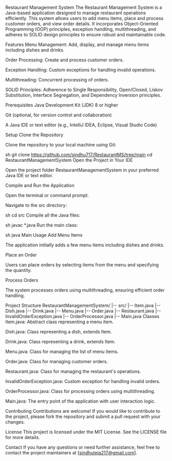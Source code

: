 Restaurant Management System
The Restaurant Management System is a Java-based application designed to manage restaurant operations efficiently. This system allows users to add menu items, place and process customer orders, and view order details. It incorporates Object-Oriented Programming (OOP) principles, exception handling, multithreading, and adheres to SOLID design principles to ensure robust and maintainable code.

Features
Menu Management: Add, display, and manage menu items including dishes and drinks.

Order Processing: Create and process customer orders.

Exception Handling: Custom exceptions for handling invalid operations.

Multithreading: Concurrent processing of orders.

SOLID Principles: Adherence to Single Responsibility, Open/Closed, Liskov Substitution, Interface Segregation, and Dependency Inversion principles.

Prerequisites
Java Development Kit (JDK) 8 or higher

Git (optional, for version control and collaboration)

A Java IDE or text editor (e.g., IntelliJ IDEA, Eclipse, Visual Studio Code)

Setup
Clone the Repository

Clone the repository to your local machine using Git:

sh
git clone https://github.com/sindhu717/RestaurantMS/tree/main
cd RestaurantManagementSystem
Open the Project in Your IDE

Open the project folder RestaurantManagementSystem in your preferred Java IDE or text editor.

Compile and Run the Application

Open the terminal or command prompt.

Navigate to the src directory:

sh
cd src
Compile all the Java files:

sh
javac *.java
Run the main class:

sh
java Main
Usage
Add Menu Items

The application initially adds a few menu items including dishes and drinks.

Place an Order

Users can place orders by selecting items from the menu and specifying the quantity.

Process Orders

The system processes orders using multithreading, ensuring efficient order handling.

Project Structure
RestaurantManagementSystem/
|-- src/
    |-- Item.java
    |-- Dish.java
    |-- Drink.java
    |-- Menu.java
    |-- Order.java
    |-- Restaurant.java
    |-- InvalidOrderException.java
    |-- OrderProcessor.java
    |-- Main.java
Classes
Item.java: Abstract class representing a menu item.

Dish.java: Class representing a dish, extends Item.

Drink.java: Class representing a drink, extends Item.

Menu.java: Class for managing the list of menu items.

Order.java: Class for managing customer orders.

Restaurant.java: Class for managing the restaurant's operations.

InvalidOrderException.java: Custom exception for handling invalid orders.

OrderProcessor.java: Class for processing orders using multithreading.

Main.java: The entry point of the application with user interaction logic.

Contributing
Contributions are welcome! If you would like to contribute to the project, please fork the repository and submit a pull request with your changes.

License
This project is licensed under the MIT License. See the LICENSE file for more details.

Contact
If you have any questions or need further assistance, feel free to contact the project maintainers at [sindhuteja217@gmail.com].
